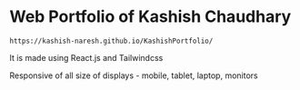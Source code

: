 # Web Portfolio of Kashish Chaudhary

`https://kashish-naresh.github.io/KashishPortfolio/`

It is made using React.js and Tailwindcss 

Responsive of all size of displays - mobile, tablet, laptop, monitors

